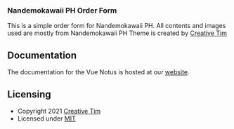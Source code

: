 ### Nandemokawaii PH Order Form

This is a simple order form for Nandemokawaii PH.
All contents and images used are mostly from Nandemokawaii PH
Theme is created by <a href="https://www.creative-tim.com/?ref=vn-readme" target="_blank">Creative Tim</a>

## Documentation
The documentation for the Vue Notus is hosted at our <a href="https://www.creative-tim.com/learning-lab/tailwind/vue/overview/notus?ref=vn-readme" target="_blank">website</a>.

## Licensing
- Copyright 2021 <a href="https://www.creative-tim.com/?ref=vn-readme" target="_blank">Creative Tim</a>
- Licensed under <a href="https://github.com/creativetimofficial/vue-notus/blob/main/LICENSE.md" target="_blank">MIT</a>